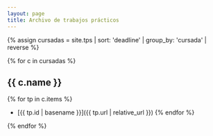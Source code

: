 ```yaml
---
layout: page
title: Archivo de trabajos prácticos
---
```


{% assign cursadas = site.tps | sort: 'deadline' | group_by: 'cursada' | reverse %}

{% for c in cursadas %}

## {{ c.name }}

{% for tp in c.items %}
  - [{{ tp.id | basename }}]({{ tp.url | relative_url }})
{% endfor %}

{% endfor %}
